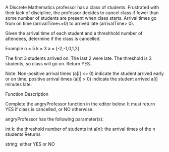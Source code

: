 A Discrete Mathematics professor has a class of students. Frustrated with their lack of discipline, the professor decides to cancel class if fewer than some number of students are present when class starts. Arrival times go from on time (arrivalTime<=0) to arrived late (arrivalTime> 0).

Given the arrival time of each student and a threshhold number of attendees, determine if the class is cancelled.

Example
n = 5
k = 3
a = [-2,-1,0,1,2]

The first 3 students arrived on. The last 2 were late. The threshold is 3 students, so class will go on. Return YES.

Note: Non-positive arrival times (a[i] <= 0) indicate the student arrived early or on time; positive arrival times (a[i] > 0) indicate the student arrived a[i] minutes late.

Function Description

Complete the angryProfessor function in the editor below. It must return YES if class is cancelled, or NO otherwise.

angryProfessor has the following parameter(s):

int k: the threshold number of students
int a[n]: the arrival times of the n students
Returns

string: either YES or NO